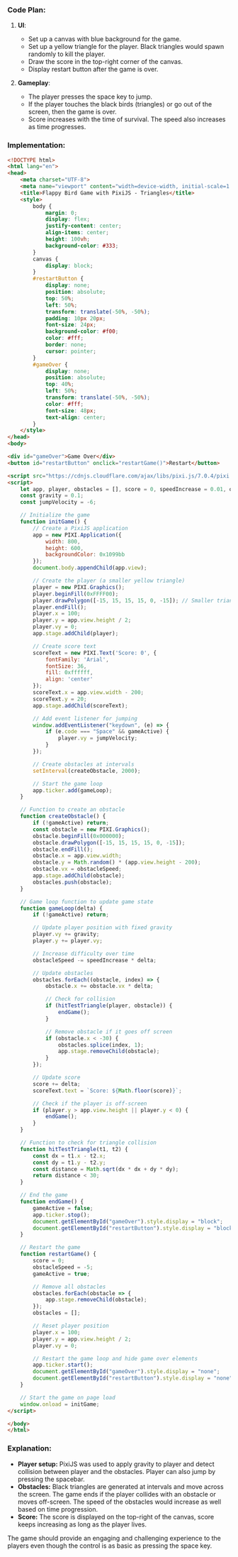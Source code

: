 ### Code Plan:

1. **UI**:
    - Set up a canvas with blue background for the game.
    - Set up a yellow triangle for the player. Black triangles would spawn randomly to kill the player.
    - Draw the score in the top-right corner of the canvas.
    - Display restart button after the game is over.

2. **Gameplay**:
    - The player presses the space key to jump.
    - If the player touches the black birds (triangles) or go out of the screen, then the game is over.
    - Score increases with the time of survival. The speed also increases as time progresses.

### Implementation:

```html
<!DOCTYPE html>
<html lang="en">
<head>
    <meta charset="UTF-8">
    <meta name="viewport" content="width=device-width, initial-scale=1.0">
    <title>Flappy Bird Game with PixiJS - Triangles</title>
    <style>
        body {
            margin: 0;
            display: flex;
            justify-content: center;
            align-items: center;
            height: 100vh;
            background-color: #333;
        }
        canvas {
            display: block;
        }
        #restartButton {
            display: none;
            position: absolute;
            top: 50%;
            left: 50%;
            transform: translate(-50%, -50%);
            padding: 10px 20px;
            font-size: 24px;
            background-color: #f00;
            color: #fff;
            border: none;
            cursor: pointer;
        }
        #gameOver {
            display: none;
            position: absolute;
            top: 40%;
            left: 50%;
            transform: translate(-50%, -50%);
            color: #fff;
            font-size: 48px;
            text-align: center;
        }
    </style>
</head>
<body>

<div id="gameOver">Game Over</div>
<button id="restartButton" onclick="restartGame()">Restart</button>

<script src="https://cdnjs.cloudflare.com/ajax/libs/pixi.js/7.0.4/pixi.min.js"></script>
<script>
    let app, player, obstacles = [], score = 0, speedIncrease = 0.01, obstacleSpeed = -5, gameActive = true, scoreText;
    const gravity = 0.1;
    const jumpVelocity = -6;

    // Initialize the game
    function initGame() {
        // Create a PixiJS application
        app = new PIXI.Application({
            width: 800,
            height: 600,
            backgroundColor: 0x1099bb
        });
        document.body.appendChild(app.view);

        // Create the player (a smaller yellow triangle)
        player = new PIXI.Graphics();
        player.beginFill(0xFFFF00);
        player.drawPolygon([-15, 15, 15, 15, 0, -15]); // Smaller triangle, equal to black triangles
        player.endFill();
        player.x = 100;
        player.y = app.view.height / 2;
        player.vy = 0;
        app.stage.addChild(player);

        // Create score text
        scoreText = new PIXI.Text('Score: 0', {
            fontFamily: 'Arial',
            fontSize: 36,
            fill: 0xffffff,
            align: 'center'
        });
        scoreText.x = app.view.width - 200;
        scoreText.y = 20;
        app.stage.addChild(scoreText);

        // Add event listener for jumping
        window.addEventListener("keydown", (e) => {
            if (e.code === "Space" && gameActive) {
                player.vy = jumpVelocity;
            }
        });

        // Create obstacles at intervals
        setInterval(createObstacle, 2000);

        // Start the game loop
        app.ticker.add(gameLoop);
    }

    // Function to create an obstacle
    function createObstacle() {
        if (!gameActive) return;
        const obstacle = new PIXI.Graphics();
        obstacle.beginFill(0x000000);
        obstacle.drawPolygon([-15, 15, 15, 15, 0, -15]);
        obstacle.endFill();
        obstacle.x = app.view.width;
        obstacle.y = Math.random() * (app.view.height - 200);
        obstacle.vx = obstacleSpeed;
        app.stage.addChild(obstacle);
        obstacles.push(obstacle);
    }

    // Game loop function to update game state
    function gameLoop(delta) {
        if (!gameActive) return;

        // Update player position with fixed gravity
        player.vy += gravity;
        player.y += player.vy;

        // Increase difficulty over time
        obstacleSpeed -= speedIncrease * delta;

        // Update obstacles
        obstacles.forEach((obstacle, index) => {
            obstacle.x += obstacle.vx * delta;

            // Check for collision
            if (hitTestTriangle(player, obstacle)) {
                endGame();
            }

            // Remove obstacle if it goes off screen
            if (obstacle.x < -30) {
                obstacles.splice(index, 1);
                app.stage.removeChild(obstacle);
            }
        });

        // Update score
        score += delta;
        scoreText.text = `Score: ${Math.floor(score)}`;

        // Check if the player is off-screen
        if (player.y > app.view.height || player.y < 0) {
            endGame();
        }
    }

    // Function to check for triangle collision
    function hitTestTriangle(t1, t2) {
        const dx = t1.x - t2.x;
        const dy = t1.y - t2.y;
        const distance = Math.sqrt(dx * dx + dy * dy);
        return distance < 30;
    }

    // End the game
    function endGame() {
        gameActive = false;
        app.ticker.stop();
        document.getElementById("gameOver").style.display = "block";
        document.getElementById("restartButton").style.display = "block";
    }

    // Restart the game
    function restartGame() {
        score = 0;
        obstacleSpeed = -5;
        gameActive = true;

        // Remove all obstacles
        obstacles.forEach(obstacle => {
            app.stage.removeChild(obstacle);
        });
        obstacles = [];

        // Reset player position
        player.x = 100;
        player.y = app.view.height / 2;
        player.vy = 0;

        // Restart the game loop and hide game over elements
        app.ticker.start();
        document.getElementById("gameOver").style.display = "none";
        document.getElementById("restartButton").style.display = "none";
    }

    // Start the game on page load
    window.onload = initGame;
</script>

</body>
</html>
```

### Explanation:

- **Player setup:** PixiJS was used to apply gravity to player and detect collision between player and the obstacles. Player can also jump by pressing the spacebar.
- **Obstacles:** Black triangles are generated at intervals and move across the screen. The game ends if the player collides with an obstacle or moves off-screen. The speed of the obstacles would increase as well based on time progression.
- **Score:** The score is displayed on the top-right of the canvas, score keeps increasing as long as the player lives.

The game should provide an engaging and challenging experience to the players even though the control is as basic as pressing the space key.